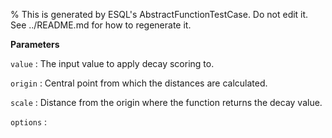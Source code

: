 % This is generated by ESQL's AbstractFunctionTestCase. Do not edit it. See ../README.md for how to regenerate it.

**Parameters**

`value`
:   The input value to apply decay scoring to.

`origin`
:   Central point from which the distances are calculated.

`scale`
:   Distance from the origin where the function returns the decay value.

`options`
:   

